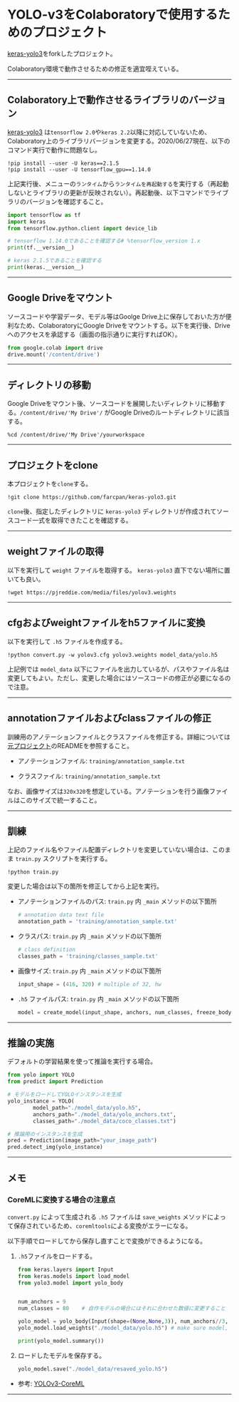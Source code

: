 # YOLO-v3をColaboratoryで使用するためのプロジェクト

[keras-yolo3](https://github.com/qqwweee/keras-yolo3)をforkしたプロジェクト。

Colaboratory環境で動作させるための修正を適宜咥えている。

---

## Colaboratory上で動作させるライブラリのバージョン

[keras-yolo3](https://github.com/qqwweee/keras-yolo3) は`tensorflow 2.0`や`keras 2.2`以降に対応していないため、Colaboratory上のライブラリバージョンを変更する。2020/06/27現在、以下のコマンド実行で動作に問題なし。

```
!pip install --user -U keras==2.1.5
!pip install --user -U tensorflow_gpu==1.14.0
```

上記実行後、メニューの`ランタイム`から`ランタイムを再起動する`を実行する（再起動しないとライブラリの更新が反映されない）。再起動後、以下コマンドでライブラリのバージョンを確認すること。

```python
import tensorflow as tf
import keras
from tensorflow.python.client import device_lib

# tensorflow 1.14.0であることを確認する# %tensorflow_version 1.x
print(tf.__version__)

# keras 2.1.5であることを確認する
print(keras.__version__)
```

---

## Google Driveをマウント

ソースコードや学習データ、モデル等はGoolge Drive上に保存しておいた方が便利なため、ColaboratoryにGoogle Driveをマウントする。以下を実行後、Driveへのアクセスを承認する（画面の指示通りに実行すればOK）。

```python
from google.colab import drive
drive.mount('/content/drive')
```

---

## ディレクトリの移動

Google Driveをマウント後、ソースコードを展開したいディレクトリに移動する。`/content/drive/'My Drive'/` がGoogle Driveのルートディレクトリに該当する。

```
%cd /content/drive/'My Drive'/yourworkspace
```

---

## プロジェクトをclone

本プロジェクトを`clone`する。

```
!git clone https://github.com/farcpan/keras-yolo3.git
```

`clone`後、指定したディレクトリに `keras-yolo3` ディレクトリが作成されてソースコード一式を取得できたことを確認する。

---

## weightファイルの取得

以下を実行して `weight` ファイルを取得する。 `keras-yolo3` 直下でない場所に置いても良い。

```
!wget https://pjreddie.com/media/files/yolov3.weights
```

---

## cfgおよびweightファイルをh5ファイルに変換

以下を実行して `.h5` ファイルを作成する。

```
!python convert.py -w yolov3.cfg yolov3.weights model_data/yolo.h5
```

上記例では `model_data` 以下にファイルを出力しているが、パスやファイル名は変更してもよい。ただし、変更した場合にはソースコードの修正が必要になるので注意。

---

## annotationファイルおよびclassファイルの修正

訓練用のアノテーションファイルとクラスファイルを修正する。詳細については[元プロジェクト](https://github.com/farcpan/keras-yolo3/tree/develop_colaboratory)のREADMEを参照すること。

* アノテーションファイル: `training/annotation_sample.txt`

* クラスファイル: `training/annotation_sample.txt`

なお、画像サイズは`320x320`を想定している。アノテーションを行う画像ファイルはこのサイズで統一すること。

---

## 訓練

上記のファイル名やファイル配置ディレクトリを変更していない場合は、このまま `train.py` スクリプトを実行する。

```
!python train.py
```

変更した場合は以下の箇所を修正してから上記を実行。

* アノテーションファイルのパス: `train.py` 内 `_main` メソッドの以下箇所

    ```python
    # annotation data text file
    annotation_path = 'training/annotation_sample.txt'
    ```

* クラスパス: `train.py` 内 `_main` メソッドの以下箇所

    ```python
    # class definition
    classes_path = 'training/classes_sample.txt'
    ```

* 画像サイズ: `train.py` 内 `_main` メソッドの以下箇所

    ```python
    input_shape = (416, 320) # multiple of 32, hw
    ```

* `.h5` ファイルパス: `train.py` 内 `_main` メソッドの以下箇所

    ```python
    model = create_model(input_shape, anchors, num_classes, freeze_body=2, weights_path='model_data/yolo.h5')
    ```

---

## 推論の実施

デフォルトの学習結果を使って推論を実行する場合。

```python
from yolo import YOLO
from predict import Prediction

# モデルをロードしてYOLOインスタンスを生成
yolo_instance = YOLO(
        model_path="./model_data/yolo.h5", 
        anchors_path="./model_data/yolo_anchors.txt",
        classes_path="./model_data/coco_classes.txt")

# 推論用のインスタンスを生成
pred = Prediction(image_path="your_image_path")
pred.detect_img(yolo_instance)    
```

---

## メモ

### CoreMLに変換する場合の注意点

`convert.py` によって生成される `.h5` ファイルは `save_weights` メソッドによって保存されているため、`coremltools`による変換がエラーになる。


以下手順でロードしてから保存し直すことで変換ができるようになる。

1. `.h5`ファイルをロードする。
    ```python
    from keras.layers import Input
    from keras.models import load_model
    from yolo3.model import yolo_body


    num_anchors = 9
    num_classes = 80    # 自作モデルの場合にはそれに合わせた数値に変更すること

    yolo_model = yolo_body(Input(shape=(None,None,3)), num_anchors//3, num_classes)
    yolo_model.load_weights("./model_data/yolo.h5") # make sure model, anchors and classes match

    print(yolo_model.summary())
    ```

1. ロードしたモデルを保存する。
    ```python
    yolo_model.save("./model_data/resaved_yolo.h5")
    ```

* 参考: [YOLOv3-CoreML](https://github.com/Ma-Dan/YOLOv3-CoreML)

---
